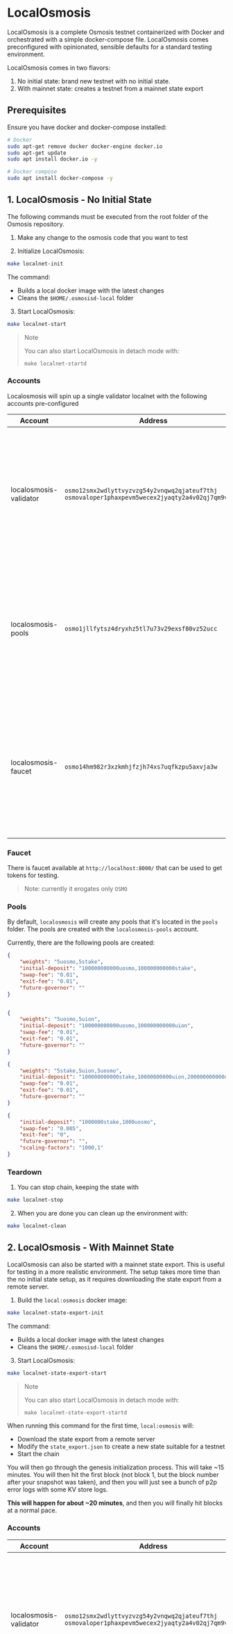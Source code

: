 # LocalOsmosis

LocalOsmosis is a complete Osmosis testnet containerized with Docker and orchestrated with a simple docker-compose file. LocalOsmosis comes preconfigured with opinionated, sensible defaults for a standard testing environment.

LocalOsmosis comes in two flavors:

1. No initial state: brand new testnet with no initial state. 
2. With mainnet state: creates a testnet from a mainnet state export

## Prerequisites

Ensure you have docker and docker-compose installed:

```sh
# Docker
sudo apt-get remove docker docker-engine docker.io
sudo apt-get update
sudo apt install docker.io -y

# Docker compose
sudo apt install docker-compose -y
```

## 1. LocalOsmosis - No Initial State

The following commands must be executed from the root folder of the Osmosis repository.

1. Make any change to the osmosis code that you want to test

2. Initialize LocalOsmosis:

```bash
make localnet-init
```

The command:

- Builds a local docker image with the latest changes
- Cleans the `$HOME/.osmosisd-local` folder

3. Start LocalOsmosis:

```bash
make localnet-start
```

> Note
>
> You can also start LocalOsmosis in detach mode with:
>
> `make localnet-startd`

### Accounts

Localosmosis will spin up a single validator localnet with the following accounts pre-configured

| Account                | Address                                                                                                | Mnemonic                                                                                                                                                         |
|------------------------|--------------------------------------------------------------------------------------------------------|------------------------------------------------------------------------------------------------------------------------------------------------------------------|
| localosmosis-validator | `osmo12smx2wdlyttvyzvzg54y2vnqwq2qjateuf7thj`<br/>`osmovaloper1phaxpevm5wecex2jyaqty2a4v02qj7qm9v24r6` | `bottom loan skill merry east cradle onion journey palm apology verb edit desert impose absurd oil bubble sweet glove shallow size build burst effort`           |
| localosmosis-pools     | `osmo1jllfytsz4dryxhz5tl7u73v29exsf80vz52ucc`                                                          | `traffic cool olive pottery elegant innocent aisle dial genuine install shy uncle ride federal soon shift flight program cave famous provide cute pole struggle` |
| localosmosis-faucet    | `osmo14hm982r3xzkmhjfzjh74xs7uqfkzpu5axvja3w`                                                          | `only item always south dry begin barely seed wire praise chapter bomb remind abandon erase safe point vehicle tuition release half denial receive water`        |

### Faucet

There is faucet available at `http://localhost:8000/` that can be used to get tokens for testing.

> Note: currently it erogates only `OSMO`

### Pools

By default, `localosmosis` will create any pools that it's located in the `pools` folder. The pools are created with the `localosmosis-pools` account.

Currently, there are the following pools are created:

```json
{
    "weights": "5uosmo,5stake",
    "initial-deposit": "100000000000uosmo,100000000000stake",
    "swap-fee": "0.01",
    "exit-fee": "0.01",
    "future-governor": ""
}


{
    "weights": "5uosmo,5uion",
    "initial-deposit": "100000000000uosmo,100000000000uion",
    "swap-fee": "0.01",
    "exit-fee": "0.01",
    "future-governor": ""
}

{
    "weights": "5stake,5uion,5uosmo",
    "initial-deposit": "100000000000stake,10000000000uion,200000000000uosmo",
    "swap-fee": "0.01",
    "exit-fee": "0.01",
    "future-governor": ""
}

{
	"initial-deposit": "1000000stake,1000uosmo",
	"swap-fee": "0.005",
	"exit-fee": "0",
	"future-governor": "",
	"scaling-factors": "1000,1"
}
```

### Teardown

1. You can stop chain, keeping the state with

```bash
make localnet-stop
```

2. When you are done you can clean up the environment with:

```bash
make localnet-clean
```

## 2. LocalOsmosis - With Mainnet State

LocalOsmosis can also be started with a mainnet state export. This is useful for testing in a more realistic environment.
The setup takes more time than the no initial state setup, as it requires downloading the state export from a remote server.

1. Build the `local:osmosis` docker image:

```bash
make localnet-state-export-init
```

The command:

- Builds a local docker image with the latest changes
- Cleans the `$HOME/.osmosisd-local` folder

3. Start LocalOsmosis:

```bash
make localnet-state-export-start
```

> Note
>
> You can also start LocalOsmosis in detach mode with:
>
> `make localnet-state-export-startd`

When running this command for the first time, `local:osmosis` will:

- Download the state export from a remote server
- Modify the `state_export.json` to create a new state suitable for a testnet
- Start the chain

You will then go through the genesis initialization process. This will take ~15 minutes.
You will then hit the first block (not block 1, but the block number after your snapshot was taken), and then you will just see a bunch of p2p error logs with some KV store logs.

**This will happen for about ~20 minutes**, and then you will finally hit blocks at a normal pace.

### Accounts

| Account                | Address                                                                                                | Mnemonic                                                                                                                                                  |
|------------------------|--------------------------------------------------------------------------------------------------------|-----------------------------------------------------------------------------------------------------------------------------------------------------------|
| localosmosis-validator | `osmo12smx2wdlyttvyzvzg54y2vnqwq2qjateuf7thj`<br/>`osmovaloper1phaxpevm5wecex2jyaqty2a4v02qj7qm9v24r6` | `bottom loan skill merry east cradle onion journey palm apology verb edit desert impose absurd oil bubble sweet glove shallow size build burst effort`    |
| localosmosis-faucet    | `osmo14hm982r3xzkmhjfzjh74xs7uqfkzpu5axvja3w`                                                          | `only item always south dry begin barely seed wire praise chapter bomb remind abandon erase safe point vehicle tuition release half denial receive water` |

### Teardown 

1. You can stop chain, keeping the state with

```bash
make localnet-state-export-stop
```

2. When you are done you can clean up the environment with:

```bash
make localnet-state-export-clean
```

Note: At some point, all the validators (except yours) will get jailed at the same block due to them being offline.

When this happens, it may take a little bit of time to process. Once all validators are jailed, you will continue to hit blocks as you did before.
If you are only running the validator for a short time (< 24 hours) you will not experience this.

## Interacting with LocalOsmosis

You can run `osmosisd` commands against the local chain with the following command:

```bash
osmosisd --home ~/.osmosisd-local --chain-id localosmosis q bank total
```

or by querying the node directly:

```bash
osmosisd localosmosis q bank total --node http://localhost:26657
```

If you need to sign transactions you can use the following keys available in the `test` keyring-backend located in `~/.osmosisd-local`:

```bash
osmosisd keys list --keyring-backend test --home ~/.osmosisd-local 
```

```json
- name: localosmosis-faucet
  type: local
  address: osmo14hm982r3xzkmhjfzjh74xs7uqfkzpu5axvja3w
  pubkey: '{"@type":"/cosmos.crypto.secp256k1.PubKey","key":"AkLNaw9Xz5J+O+FbOLGXO8Pz5S19+bqRve1hAVI2cJ+F"}'
  mnemonic: ""
- name: localosmosis-pools
  type: local
  address: osmo1jllfytsz4dryxhz5tl7u73v29exsf80vz52ucc
  pubkey: '{"@type":"/cosmos.crypto.secp256k1.PubKey","key":"A6xsM4oR8iJRVSZKXr3Xa36vpCDUjhbNXiWy6Q1xJAHk"}'
  mnemonic: ""
- name: localosmosis-validator
  type: local
  address: osmo12smx2wdlyttvyzvzg54y2vnqwq2qjateuf7thj
  pubkey: '{"@type":"/cosmos.crypto.secp256k1.PubKey","key":"A2MR6q+pOpLtdxh0tHHe2JrEY2KOcvRogtLxHDHzJvOh"}'
  mnemonic: ""
```

Examples:

```bash
# Create a pool from `localosmosis-pools` accounts
osmosisd tx gamm create-pool --pool-file pools/nativeDenomPoolB.json \
    --chain-id=localosmosis \
    --home ~/.osmosisd-local \
    --keyring-backend=test\
    -b block \
    --from localosmosis-pools \
    --fees 10000uosmo


# Send 100000uosmo from validator to faucet address
osmosisd tx bank send localosmosis-validator osmo14hm982r3xzkmhjfzjh74xs7uqfkzpu5axvja3w 100000uosmo \
    --chain-id=localosmosis \
    --home ~/.osmosisd-local \
    --keyring-backend=test\
    -b block \
    --from localosmosis-validator \
    --fees 10000uosmo
```

### Software-upgrade test

To test a software upgrade, you can use the `submit_upgrade_proposal.sh` script located in the `utils/` folder. This script automatically creates a proposal to upgrade the software to the specified version and votes "yes" on the proposal. Once the proposal passes and the upgrade height is reached, you can update your `localosmosis` instance to use the new version.

To use the script:

1. make sure you have a running LocalOsmosis instance

2. run the following command:

```bash
./utils/submit_upgrade_proposal.sh <upgrade version>
```

Replace `<upgrade version>` with the version of the software you want to upgrade to, for example. If no version is specified, the script will default to `v15` version.

The script does the following:

- Creates an upgrade proposal with the specified version and description.
- Votes "yes" on the proposal.

Once the upgrade height is reached, you need to update your `localosmosis` instance to use the new software. 

There are two ways to do this:

1. Change the image in the `docker-compose.yml` file to use the new version, and then restart LocalOsmosis using `make localnet-start`. For example:

```yaml
services:
  localosmosis:
    image: <NEW_IMAGE_I_WANT_TO_USE>
    # All this needs to be commented to don't build the image with local changes
    # 
    # build:
    #     context: ../../
    #     dockerfile: Dockerfile
    #     args:
    #     RUNNER_IMAGE: alpine:3.16
    #     GO_VERSION: 1.19
```

2. Checkout the Osmosis repository to a different `ref` that includes the new version, and then rebuild and restart LocalOsmosis using `make localnet-start`. Make sure to don't delete your `~/.osmosisd-local` folder.
